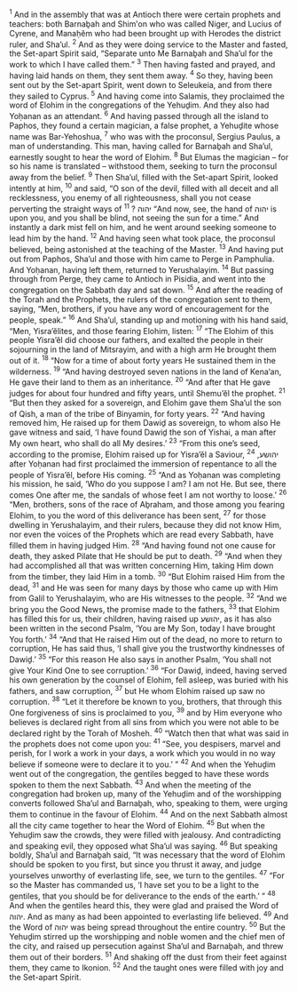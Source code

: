 <sup>1</sup> And in the assembly that was at Antioch there were certain prophets and teachers: both Barnaḇah and Shim‛on who was called Niger, and Lucius of Cyrene, and Manaḥĕm who had been brought up with Herodes the district ruler, and Sha’ul.
<sup>2</sup> And as they were doing service to the Master and fasted, the Set-apart Spirit said, “Separate unto Me Barnaḇah and Sha’ul for the work to which I have called them.”
<sup>3</sup> Then having fasted and prayed, and having laid hands on them, they sent them away.
<sup>4</sup> So they, having been sent out by the Set-apart Spirit, went down to Seleukeia, and from there they sailed to Cyprus.
<sup>5</sup> And having come into Salamis, they proclaimed the word of Elohim in the congregations of the Yehuḏim. And they also had Yoḥanan as an attendant.
<sup>6</sup> And having passed through all the island to Paphos, they found a certain magician, a false prophet, a Yehuḏite whose name was Bar-Yehoshua,
<sup>7</sup> who was with the proconsul, Sergius Paulus, a man of understanding. This man, having called for Barnaḇah and Sha’ul, earnestly sought to hear the word of Elohim.
<sup>8</sup> But Elumas the magician – for so his name is translated – withstood them, seeking to turn the proconsul away from the belief.
<sup>9</sup> Then Sha’ul, filled with the Set-apart Spirit, looked intently at him,
<sup>10</sup> and said, “O son of the devil, filled with all deceit and all recklessness, you enemy of all righteousness, shall you not cease perverting the straight ways of יהוה ?
<sup>11</sup> “And now, see, the hand of יהוה is upon you, and you shall be blind, not seeing the sun for a time.” And instantly a dark mist fell on him, and he went around seeking someone to lead him by the hand.
<sup>12</sup> And having seen what took place, the proconsul believed, being astonished at the teaching of the Master.
<sup>13</sup> And having put out from Paphos, Sha’ul and those with him came to Perge in Pamphulia. And Yoḥanan, having left them, returned to Yerushalayim.
<sup>14</sup> But passing through from Perge, they came to Antioch in Pisidia, and went into the congregation on the Sabbath day and sat down.
<sup>15</sup> And after the reading of the Torah and the Prophets, the rulers of the congregation sent to them, saying, “Men, brothers, if you have any word of encouragement for the people, speak.”
<sup>16</sup> And Sha’ul, standing up and motioning with his hand said, “Men, Yisra’ĕlites, and those fearing Elohim, listen:
<sup>17</sup> “The Elohim of this people Yisra’ĕl did choose our fathers, and exalted the people in their sojourning in the land of Mitsrayim, and with a high arm He brought them out of it.
<sup>18</sup> “Now for a time of about forty years He sustained them in the wilderness.
<sup>19</sup> “And having destroyed seven nations in the land of Kena‘an, He gave their land to them as an inheritance.
<sup>20</sup> “And after that He gave judges for about four hundred and fifty years, until Shemu’ĕl the prophet.
<sup>21</sup> “But then they asked for a sovereign, and Elohim gave them Sha’ul the son of Qish, a man of the tribe of Binyamin, for forty years.
<sup>22</sup> “And having removed him, He raised up for them Dawiḏ as sovereign, to whom also He gave witness and said, ‘I have found Dawiḏ the son of Yishai, a man after My own heart, who shall do all My desires.’
<sup>23</sup> “From this one’s seed, according to the promise, Elohim raised up for Yisra’ĕl a Saviour, יהושע,
<sup>24</sup> after Yoḥanan had first proclaimed the immersion of repentance to all the people of Yisra’ĕl, before His coming.
<sup>25</sup> “And as Yoḥanan was completing his mission, he said, ‘Who do you suppose I am? I am not He. But see, there comes One after me, the sandals of whose feet I am not worthy to loose.’
<sup>26</sup> “Men, brothers, sons of the race of Aḇraham, and those among you fearing Elohim, to you the word of this deliverance has been sent,
<sup>27</sup> for those dwelling in Yerushalayim, and their rulers, because they did not know Him, nor even the voices of the Prophets which are read every Sabbath, have filled them in having judged Him.
<sup>28</sup> “And having found not one cause for death, they asked Pilate that He should be put to death.
<sup>29</sup> “And when they had accomplished all that was written concerning Him, taking Him down from the timber, they laid Him in a tomb.
<sup>30</sup> “But Elohim raised Him from the dead,
<sup>31</sup> and He was seen for many days by those who came up with Him from Galil to Yerushalayim, who are His witnesses to the people.
<sup>32</sup> “And we bring you the Good News, the promise made to the fathers,
<sup>33</sup> that Elohim has filled this for us, their children, having raised up יהושע, as it has also been written in the second Psalm, ‘You are My Son, today I have brought You forth.’
<sup>34</sup> “And that He raised Him out of the dead, no more to return to corruption, He has said thus, ‘I shall give you the trustworthy kindnesses of Dawiḏ.’
<sup>35</sup> “For this reason He also says in another Psalm, ‘You shall not give Your Kind One to see corruption.’
<sup>36</sup> “For Dawiḏ, indeed, having served his own generation by the counsel of Elohim, fell asleep, was buried with his fathers, and saw corruption,
<sup>37</sup> but He whom Elohim raised up saw no corruption.
<sup>38</sup> “Let it therefore be known to you, brothers, that through this One forgiveness of sins is proclaimed to you,
<sup>39</sup> and by Him everyone who believes is declared right from all sins from which you were not able to be declared right by the Torah of Mosheh.
<sup>40</sup> “Watch then that what was said in the prophets does not come upon you:
<sup>41</sup> “See, you despisers, marvel and perish, for I work a work in your days, a work which you would in no way believe if someone were to declare it to you.’ ”
<sup>42</sup> And when the Yehuḏim went out of the congregation, the gentiles begged to have these words spoken to them the next Sabbath.
<sup>43</sup> And when the meeting of the congregation had broken up, many of the Yehuḏim and of the worshipping converts followed Sha’ul and Barnaḇah, who, speaking to them, were urging them to continue in the favour of Elohim.
<sup>44</sup> And on the next Sabbath almost all the city came together to hear the Word of Elohim.
<sup>45</sup> But when the Yehuḏim saw the crowds, they were filled with jealousy. And contradicting and speaking evil, they opposed what Sha’ul was saying.
<sup>46</sup> But speaking boldly, Sha’ul and Barnaḇah said, “It was necessary that the word of Elohim should be spoken to you first, but since you thrust it away, and judge yourselves unworthy of everlasting life, see, we turn to the gentiles.
<sup>47</sup> “For so the Master has commanded us, ‘I have set you to be a light to the gentiles, that you should be for deliverance to the ends of the earth.’ ”
<sup>48</sup> And when the gentiles heard this, they were glad and praised the Word of יהוה. And as many as had been appointed to everlasting life believed.
<sup>49</sup> And the Word of יהוה was being spread throughout the entire country.
<sup>50</sup> But the Yehuḏim stirred up the worshipping and noble women and the chief men of the city, and raised up persecution against Sha’ul and Barnaḇah, and threw them out of their borders.
<sup>51</sup> And shaking off the dust from their feet against them, they came to Ikonion.
<sup>52</sup> And the taught ones were filled with joy and the Set-apart Spirit.
